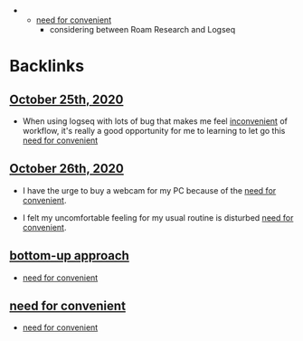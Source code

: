 - 
    - [need for convenient](<need for convenient.md>) 
        - considering between Roam Research and Logseq


# Backlinks
## [October 25th, 2020](<October 25th, 2020.md>)
- When using logseq with lots of bug that makes me feel [inconvenient](<inconvenient.md>) of workflow, it's really a good opportunity for me to learning to let go this [need for convenient](<need for convenient.md>)

## [October 26th, 2020](<October 26th, 2020.md>)
- I have the urge to buy a webcam for my PC because of the [need for convenient](<need for convenient.md>).

- I felt my uncomfortable feeling for my usual routine is disturbed [need for convenient](<need for convenient.md>).

## [bottom-up approach](<bottom-up approach.md>)
- [need for convenient](<need for convenient.md>)

## [need for convenient](<need for convenient.md>)
- [need for convenient](<need for convenient.md>)

